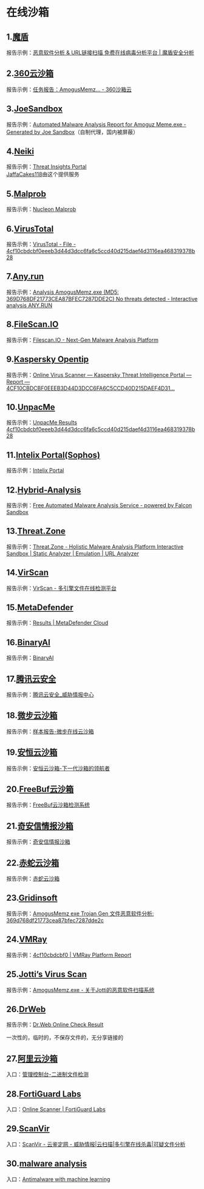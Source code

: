 # 在线沙箱

## 1.[魔盾](https://www.maldun.com/submit/submit_file/)
报告示例：[恶意软件分析 & URL链接扫描 免费在线病毒分析平台 | 魔盾安全分析](https://www.maldun.com/analysis/YXNkZmRzZmFkc2Y4MDA1NDBkc2Zhc2RmYXNkZg==/)

## 2.[360云沙箱](https://ata.360.net)
报告示例：[任务报告：AmogusMemz... - 360沙箱云](https://ata.360.net/report/749327477361664)

## 3.[JoeSandbox](https://joesandbox.com)
报告示例：[Automated Malware Analysis Report for Amoguz Meme.exe - Generated by Joe Sandbox](https://joesandbox-report.netlify.app/)（自制代理，国内被屏蔽）

## 4.[Neiki](https://tip.neiki.dev)
报告示例：[Threat Insights Portal](https://tip.neiki.dev/file/4cf10cbdcbf0eeeb3d44d3dcc6fa6c5ccd40d215daef4d3116ea468319378b28)
<br>[JaffaCakes118](https://jaffacakes118.dev/analysis/)由这个提供服务
## 5.[Malprob](https://malprob.io)
报告示例：[Nucleon Malprob](https://malprob.io/report/4cf10cbdcbf0eeeb3d44d3dcc6fa6c5ccd40d215daef4d3116ea468319378b28)

## 6.[VirusTotal](https://virustotal.com)
报告示例：[VirusTotal - File - 4cf10cbdcbf0eeeb3d44d3dcc6fa6c5ccd40d215daef4d3116ea468319378b28](https://www.virustotal.com/gui/file/4cf10cbdcbf0eeeb3d44d3dcc6fa6c5ccd40d215daef4d3116ea468319378b28/detection)

## 7.[Any.run](https://app.any.run)
报告示例：[Analysis AmogusMemz.exe (MD5: 369D768DF21773CEA87BFEC7287DDE2C) No threats detected - Interactive analysis ANY.RUN](https://app.any.run/tasks/8e2703a4-0977-4ec2-9b69-e9f8051943d6)

## 8.[FileScan.IO](https://filescan.io)
报告示例：[Filescan.IO - Next-Gen Malware Analysis Platform](https://www.filescan.io/uploads/68a9624a4a87ed796768ed2e/reports/5e0c0581-6363-4489-ac3d-505ba9c18ec9/overview)

## 9.[Kaspersky Opentip](https://opentip.kaspersky.com)
报告示例：[Online Virus Scanner — Kaspersky Threat Intelligence Portal — Report — 4CF10CBDCBF0EEEB3D44D3DCC6FA6C5CCD40D215DAEF4D31...](https://opentip.kaspersky.com/4CF10CBDCBF0EEEB3D44D3DCC6FA6C5CCD40D215DAEF4D3116EA468319378B28/results)

## 10.[UnpacMe](https://unpac.me)
报告示例：[UnpacMe Results 4cf10cbdcbf0eeeb3d44d3dcc6fa6c5ccd40d215daef4d3116ea468319378b28](https://www.unpac.me/results/54293c1b-d29b-490d-bd0c-f55f2f7aa4b5)

## 11.[Intelix Portal(Sophos)](https://intelix.sophos.com)
报告示例：[Intelix Portal](https://intelix.sophos.com/report/6423c38e21ef49fc9f7385a954e16638/static/file)

## 12.[Hybrid-Analysis](https://hybrid-analysis.com)
报告示例：[Free Automated Malware Analysis Service - powered by Falcon Sandbox](https://hybrid-analysis.com/sample/4cf10cbdcbf0eeeb3d44d3dcc6fa6c5ccd40d215daef4d3116ea468319378b28)

## 13.[Threat.Zone](https://app.threat.zone)
报告示例：[Threat.Zone - Holistic Malware Analysis Platform Interactive Sandbox | Static Analyzer | Emulation | URL Analyzer](https://app.threat.zone/submission/91548651-82df-4a9c-afab-8655f136fae2/overview)

## 14.[VirScan](https://virscan.org)
报告示例：[VirScan - 多引擎文件在线检测平台](https://www.virscan.org/report/4cf10cbdcbf0eeeb3d44d3dcc6fa6c5ccd40d215daef4d3116ea468319378b28)

## 15.[MetaDefender](https://metadefender.com)
报告示例：[Results | MetaDefender Cloud](https://metadefender.com/results/hash/4CF10CBDCBF0EEEB3D44D3DCC6FA6C5CCD40D215DAEF4D3116EA468319378B28)

## 16.[BinaryAI](https://binaryai.cn)
报告示例：[BinaryAI](https://www.binaryai.cn/analysis/4cf10cbdcbf0eeeb3d44d3dcc6fa6c5ccd40d215daef4d3116ea468319378b28/libs)

## 17.[腾讯云安全](https://tix.qq.com)
报告示例：[腾讯云安全\_威胁情报中心](https://tix.qq.com/search/single?keyword=369d768df21773cea87bfec7287dde2c&ADTAG=binaryai)

## 18.[微步云沙箱](https://s.threatbook.com)
报告示例：[样本报告-微步在线云沙箱](https://s.threatbook.com/report/file/4cf10cbdcbf0eeeb3d44d3dcc6fa6c5ccd40d215daef4d3116ea468319378b28)

## 19.[安恒云沙箱](https://sandbox.dbappsecurity.com.cn)
报告示例：[安恒云沙箱-下一代沙箱的领航者](https://sandbox.dbappsecurity.com.cn/analysis/1a291b46-2f59-49e7-8b35-93671d3e87da/1)

## 20.[FreeBuf云沙箱](https://sandbox.freebuf.com)
报告示例：[FreeBuf云沙箱检测系统](https://sandbox.freebuf.com/reportDetail?fileSha1=0a71bfa9dd41d04a3bba141d21aea5269e63a9c9)

## 21.[奇安信情报沙箱](https://sandbox.ti.qianxin.com)
报告示例：[奇安信情报沙箱](https://sandbox.ti.qianxin.com/sandbox/page/detail?type=file&id=AZjaWshvSZq0HOVfuqVw)

## 22.[赤蛇云沙箱](https://111.50.130.131:8888)

报告示例：[赤蛇云沙箱](http://111.50.130.131:8888/#/report/4cf10cbdcbf0eeeb3d44d3dcc6fa6c5ccd40d215daef4d3116ea468319378b28)

## 23.[Gridinsoft](https://zh.gridinsoft.com/online-virus-scanner)
报告示例：[AmogusMemz exe Trojan Gen 文件恶意软件分析: 369d768df21773cea87bfec7287dde2c](https://zh.gridinsoft.com/online-virus-scanner/id/4cf10cbdcbf0eeeb3d44d3dcc6fa6c5ccd40d215daef4d3116ea468319378b28)

## 24.[VMRay](https://vmray.com)
报告示例：[4cf10cbdcbf0 | VMRay Platform Report](https://www.vmray.com/analyses/_vt/4cf10cbdcbf0/report/overview.html)

## 25.[Jotti’s Virus Scan](https://virusscan.jotti.org)
报告示例：[AmogusMemz.exe - 关于Jotti的恶意软件扫描系统](https://virusscan.jotti.org/zh-CN/filescanjob/c2ief7qur0)

## 26.[DrWeb](https://vms.drweb.com)
报告示例：[Dr.Web Online Check Result](https://online834.drweb.com/cache/?i=4baba2753b8447c5e147c831375005b2)


一次性的，临时的，不保存文件的，无分享链接的
## 27.[阿里云沙箱](https://ti.aliyun.com)
入口：[管理控制台-二进制文件检测](https://ti.aliyun.com/#/binary)

## 28.[FortiGuard Labs](https://fortiguard.com/faq/onlinescanner)
入口：[Online Scanner | FortiGuard Labs](https://www.fortiguard.com/faq/onlinescanner)

## 29.[ScanVir](https://scanvir.com)
入口：[ScanVir - 云鉴定网 - 威胁情报|云扫描|多引擎在线杀毒|可疑文件分析](http://www.scanvir.com/)

## 30.[malware analysis](malware-analysis.charrel.fr)
入口：[Antimalware with machine learning](https://malware-analysis.charrel.fr/)

